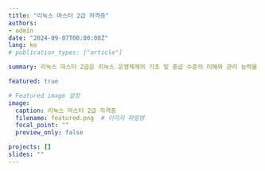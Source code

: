 ```yaml
---
title: "리눅스 마스터 2급 자격증"
authors:
- admin
date: "2024-09-07T00:00:00Z"
lang: ko
# publication_types: ["article"]

summary: 리눅스 마스터 2급은 리눅스 운영체제의 기초 및 중급 수준의 이해와 관리 능력을 인증하는 자격증입니다.

featured: true

# Featured image 설정
image:
  caption: 리눅스 마스터 2급 자격증
  filename: featured.png  # 이미지 파일명
  focal_point: ""
  preview_only: false

projects: []
slides: ""
---
```

